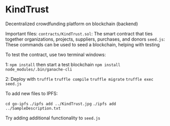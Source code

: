 # KindTrust
Decentralized crowdfunding platform on blockchain (backend)



Important files:
`contracts/KindTrust.sol`: The smart contract that ties together organizations, projects, suppliers, purchases, and donors
`seed.js`: These commands can be used to seed a blockchain, helping with testing



To test the contract, use two terminal windows:

1: `npm install` then start a test blockchain
`npm install`
`node_modules/.bin/ganache-cli`

2: Deploy with `truffle`
`truffle compile`
`truffle migrate`
`truffle exec seed.js`



To add new files to IPFS:

`cd go-ipfs`
`./ipfs add ../KindTrust.jpg`
`./ipfs add ../SampleDescription.txt`



Try adding additional functionality to `seed.js`
